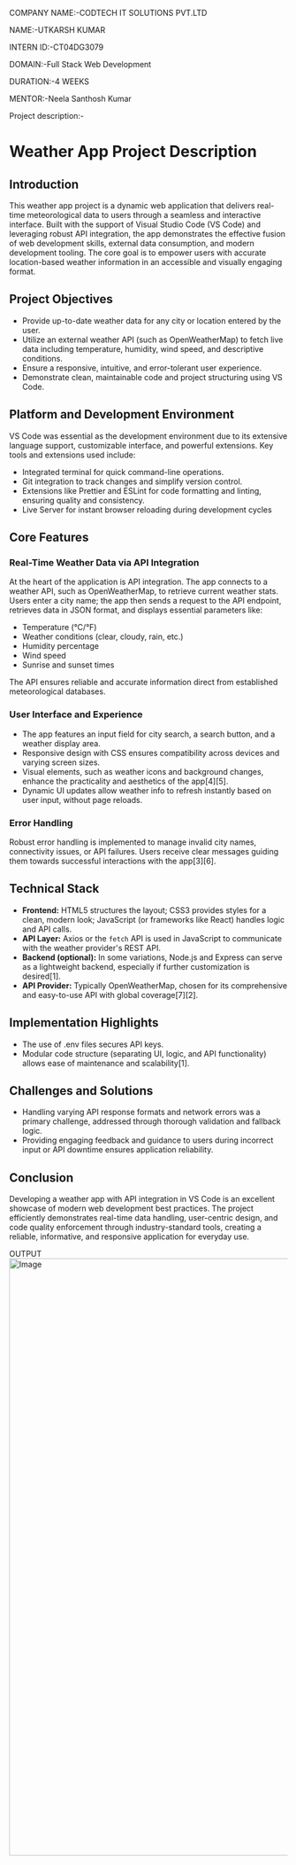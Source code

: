 COMPANY NAME:-CODTECH IT SOLUTIONS PVT.LTD

NAME:-UTKARSH KUMAR

INTERN ID:-CT04DG3079

DOMAIN:-Full Stack Web Development

DURATION:-4 WEEKS

MENTOR:-Neela Santhosh Kumar

Project description:-

# Weather App Project Description

## Introduction

This weather app project is a dynamic web application that delivers real-time meteorological data to users through a seamless and interactive interface. Built with the support of Visual Studio Code (VS Code) and leveraging robust API integration, the app demonstrates the effective fusion of web development skills, external data consumption, and modern development tooling. The core goal is to empower users with accurate location-based weather information in an accessible and visually engaging format.

## Project Objectives

- Provide up-to-date weather data for any city or location entered by the user.
- Utilize an external weather API (such as OpenWeatherMap) to fetch live data including temperature, humidity, wind speed, and descriptive conditions.
- Ensure a responsive, intuitive, and error-tolerant user experience.
- Demonstrate clean, maintainable code and project structuring using VS Code.

## Platform and Development Environment

VS Code was essential as the development environment due to its extensive language support, customizable interface, and powerful extensions. Key tools and extensions used include:

- Integrated terminal for quick command-line operations.
- Git integration to track changes and simplify version control.
- Extensions like Prettier and ESLint for code formatting and linting, ensuring quality and consistency.
- Live Server for instant browser reloading during development cycles

## Core Features

### Real-Time Weather Data via API Integration

At the heart of the application is API integration. The app connects to a weather API, such as OpenWeatherMap, to retrieve current weather stats. Users enter a city name; the app then sends a request to the API endpoint, retrieves data in JSON format, and displays essential parameters like:

- Temperature (°C/°F)
- Weather conditions (clear, cloudy, rain, etc.)
- Humidity percentage
- Wind speed
- Sunrise and sunset times

The API ensures reliable and accurate information direct from established meteorological databases.
### User Interface and Experience

- The app features an input field for city search, a search button, and a weather display area.
- Responsive design with CSS ensures compatibility across devices and varying screen sizes.
- Visual elements, such as weather icons and background changes, enhance the practicality and aesthetics of the app[4][5].
- Dynamic UI updates allow weather info to refresh instantly based on user input, without page reloads.

### Error Handling

Robust error handling is implemented to manage invalid city names, connectivity issues, or API failures. Users receive clear messages guiding them towards successful interactions with the app[3][6].

## Technical Stack

- **Frontend:** HTML5 structures the layout; CSS3 provides styles for a clean, modern look; JavaScript (or frameworks like React) handles logic and API calls.
- **API Layer:** Axios or the `fetch` API is used in JavaScript to communicate with the weather provider's REST API.
- **Backend (optional):** In some variations, Node.js and Express can serve as a lightweight backend, especially if further customization is desired[1].
- **API Provider:** Typically OpenWeatherMap, chosen for its comprehensive and easy-to-use API with global coverage[7][2].

## Implementation Highlights

- The use of .env files secures API keys.
- Modular code structure (separating UI, logic, and API functionality) allows ease of maintenance and scalability[1].

## Challenges and Solutions

- Handling varying API response formats and network errors was a primary challenge, addressed through thorough validation and fallback logic.
- Providing engaging feedback and guidance to users during incorrect input or API downtime ensures application reliability.

## Conclusion

Developing a weather app with API integration in VS Code is an excellent showcase of modern web development best practices. The project efficiently demonstrates real-time data handling, user-centric design, and code quality enforcement through industry-standard tools, creating a reliable, informative, and responsive application for everyday use.

OUTPUT
<img width="1920" height="1078" alt="Image" src="https://github.com/user-attachments/assets/f1fe5a6f-c89e-4595-9386-38e2dc5888d3" />

